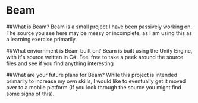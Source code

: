 # Beam

##What is Beam?
Beam is a small project I have been passively working on. The source you see here may be messy or incomplete, as I am using this as a learning exercise primarily.

##What enviornment is Beam built on?
Beam is built using the Unity Engine, with it's source written in C#. Feel free to take a peek around the source files and see if you find anything interesting

##What are your future plans for Beam?
While this project is intended primarily to increase my own skills, I would like to eventually get it moved over to a mobile platform (If you look through the source you might find some signs of this).
